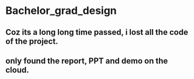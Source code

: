 # Bachelor_grad_design

## Coz its a long long time passed, i lost all the code of the project.
## only found the report, PPT and demo on the cloud.
